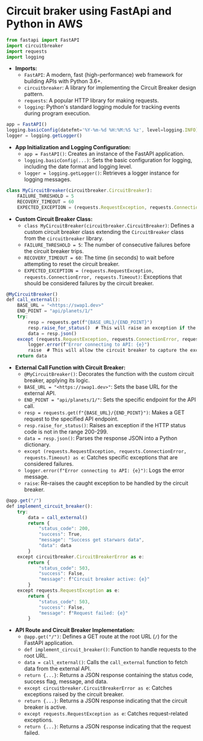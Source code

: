 # Circuit braker using FastApi and Python in AWS

```jsx
from fastapi import FastAPI
import circuitbreaker
import requests
import logging

```

- **Imports:**
    - `FastAPI`: A modern, fast (high-performance) web framework for building APIs with Python 3.6+.
    - `circuitbreaker`: A library for implementing the Circuit Breaker design pattern.
    - `requests`: A popular HTTP library for making requests.
    - `logging`: Python's standard logging module for tracking events during program execution.

```jsx
app = FastAPI()
logging.basicConfig(datefmt='%Y-%m-%d %H:%M:%S %z', level=logging.INFO)
logger = logging.getLogger()

```

- **App Initialization and Logging Configuration:**
    - `app = FastAPI()`: Creates an instance of the FastAPI application.
    - `logging.basicConfig(...)`: Sets the basic configuration for logging, including the date format and logging level.
    - `logger = logging.getLogger()`: Retrieves a logger instance for logging messages.

```jsx
class MyCircuitBreaker(circuitbreaker.CircuitBreaker):
    FAILURE_THRESHOLD = 5
    RECOVERY_TIMEOUT = 60
    EXPECTED_EXCEPTION = (requests.RequestException, requests.ConnectionError, requests.Timeout)

```

- **Custom Circuit Breaker Class:**
    - `class MyCircuitBreaker(circuitbreaker.CircuitBreaker)`: Defines a custom circuit breaker class extending the `CircuitBreaker` class from the `circuitbreaker` library.
    - `FAILURE_THRESHOLD = 5`: The number of consecutive failures before the circuit breaker trips.
    - `RECOVERY_TIMEOUT = 60`: The time (in seconds) to wait before attempting to reset the circuit breaker.
    - `EXPECTED_EXCEPTION = (requests.RequestException, requests.ConnectionError, requests.Timeout)`: Exceptions that should be considered failures by the circuit breaker.

```jsx
@MyCircuitBreaker()
def call_external():
    BASE_URL = "<https://swap1.dev>"
    END_POINT = "api/planets/1/"
    try:
        resp = requests.get(f"{BASE_URL}/{END_POINT}")
        resp.raise_for_status()  # This will raise an exception if the status code is not 200-299
        data = resp.json()
    except (requests.RequestException, requests.ConnectionError, requests.Timeout) as e:
        logger.error(f"Error connecting to API: {e}")
        raise  # This will allow the circuit breaker to capture the exception
    return data

```

- **External Call Function with Circuit Breaker:**
    - `@MyCircuitBreaker()`: Decorates the function with the custom circuit breaker, applying its logic.
    - `BASE_URL = "<https://swap1.dev>"`: Sets the base URL for the external API.
    - `END_POINT = "api/planets/1/"`: Sets the specific endpoint for the API call.
    - `resp = requests.get(f"{BASE_URL}/{END_POINT}")`: Makes a GET request to the specified API endpoint.
    - `resp.raise_for_status()`: Raises an exception if the HTTP status code is not in the range 200-299.
    - `data = resp.json()`: Parses the response JSON into a Python dictionary.
    - `except (requests.RequestException, requests.ConnectionError, requests.Timeout) as e`: Catches specific exceptions that are considered failures.
    - `logger.error(f"Error connecting to API: {e}")`: Logs the error message.
    - `raise`: Re-raises the caught exception to be handled by the circuit breaker.

```jsx
@app.get("/")
def implement_circuit_breaker():
    try:
        data = call_external()
        return {
            "status_code": 200,
            "success": True,
            "message": "Success get starwars data",
            "data": data
        }
    except circuitbreaker.CircuitBreakerError as e:
        return {
            "status_code": 503,
            "success": False,
            "message": f"Circuit breaker active: {e}"
        }
    except requests.RequestException as e:
        return {
            "status_code": 503,
            "success": False,
            "message": f"Request failed: {e}"
        }

```

- **API Route and Circuit Breaker Implementation:**
    - `@app.get("/")`: Defines a GET route at the root URL (`/`) for the FastAPI application.
    - `def implement_circuit_breaker()`: Function to handle requests to the root URL.
    - `data = call_external()`: Calls the `call_external` function to fetch data from the external API.
    - `return {...}`: Returns a JSON response containing the status code, success flag, message, and data.
    - `except circuitbreaker.CircuitBreakerError as e`: Catches exceptions raised by the circuit breaker.
    - `return {...}`: Returns a JSON response indicating that the circuit breaker is active.
    - `except requests.RequestException as e`: Catches request-related exceptions.
    - `return {...}`: Returns a JSON response indicating that the request failed.